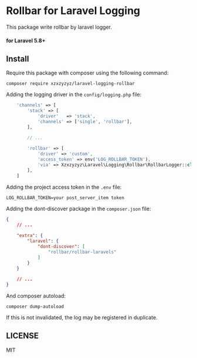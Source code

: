 # Rollbar for Laravel Logging

This package write rollbar by laravel logger.

#### for Laravel 5.8+


## Install

Require this package with composer using the following command:

```
composer require xzxzyzyz/laravel-logging-rollbar
```

Adding the logging driver in the `config/logging.php` file:

```php
    'channels' => [
        'stack' => [
            'driver'   => 'stack',
            'channels' => ['single', 'rollbar'],
        ],

        // ...
        
        'rollbar' => [
            'driver' => 'custom',
            'access_token' => env('LOG_ROLLBAR_TOKEN'),
            'via' => Xzxzyzyz\Laravel\Logging\Rollbar\RollbarLogger::class
        ],
    ]
```

Adding the project access token in the `.env` file:

```
LOG_ROLLBAR_TOKEN=your post_server_item token
```

Adding the dont-discover package in the `composer.json` file:

```json
{
    // ...
    
    "extra": {
        "laravel": {
            "dont-discover": [
                "rollbar/rollbar-laravels"
            ]
        }
    }
    
    // ...
}
```

And composer autoload:
```
composer dump-autoload
```

If this is not invalidated, the log may be registered in duplicate.

## LICENSE
MIT
